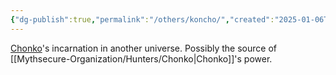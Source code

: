 ```yaml
---
{"dg-publish":true,"permalink":"/others/koncho/","created":"2025-01-06T23:10:46.630-05:00","updated":"2025-01-08T23:44:22.012-05:00"}
---
```


[Chonko](../Mythsecure-Organization/Hunters/Chonko.md)'s incarnation in another universe. Possibly the source of [[Mythsecure-Organization/Hunters/Chonko\|Chonko]]'s power.